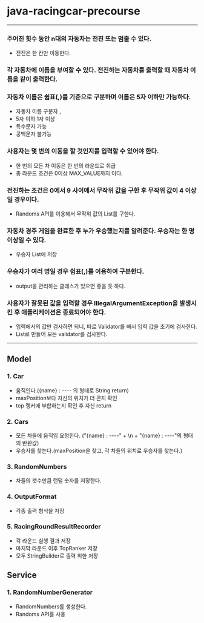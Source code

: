 # java-racingcar-precourse

---

### 주어진 횟수 동안 n대의 자동차는 전진 또는 멈출 수 있다.

- 전진은 한 칸만 이동한다.

### 각 자동차에 이름을 부여할 수 있다. 전진하는 자동차를 출력할 때 자동차 이름을 같이 출력한다.

### 자동차 이름은 쉼표(,)를 기준으로 구분하며 이름은 5자 이하만 가능하다.

- 자동차 이름 구분자 ,
- 5자 이하 1자 이상
- 특수문자 가능
- 공백문자 불가능

### 사용자는 몇 번의 이동을 할 것인지를 입력할 수 있어야 한다.

- 한 번의 모든 차 이동은 한 번의 라운드로 취급
- 총 라운드 조건은 0이상 MAX_VALUE까지 이다.

### 전진하는 조건은 0에서 9 사이에서 무작위 값을 구한 후 무작위 값이 4 이상일 경우이다.

- Randoms API를 이용해서 무작위 값의 List를 구한다.

### 자동차 경주 게임을 완료한 후 누가 우승했는지를 알려준다. 우승자는 한 명 이상일 수 있다.

- 우승자 List에 저장

### 우승자가 여러 명일 경우 쉼표(,)를 이용하여 구분한다.

- output을 관리하는 클래스가 있으면 좋을 듯 하다.

### 사용자가 잘못된 값을 입력할 경우 IllegalArgumentException을 발생시킨 후 애플리케이션은 종료되어야 한다.

- 입력에서의 값만 검사하면 되니, 따로 Validator를 빼서 입력 값을 초기에 검사한다.
- List<Validator>로 만들어 모든 validator를 검사한다.

---

## Model

### 1. Car

- 움직인다.({name} : ---- 의 형태로 String return)
- maxPosition보다 자신의 위치가 더 큰지 확인
- top 랭커에 부합하는지 확인 후 자신 return

### 2. Cars

- 모든 차들에 움직임 요청한다. ("{name} : ----" + \n + "{name} : ----"의 형태의 반환값)
- 우승자를 찾는다.(maxPosition을 찾고, 각 차들의 위치로 우승자를 찾는다.)

### 3. RandomNumbers

- 차들의 갯수만큼 랜덤 숫자를 저장한다.

### 4. OutputFormat

- 각종 출력 형식을 저장

### 5. RacingRoundResultRecorder

- 각 라운드 실행 결과 저장
- 마지막 라운드 이후 TopRanker 저장
- 모두 StringBuilder로 출력 위한 저장

## Service

### 1. RandomNumberGenerator

- RandomNumbers를 생성한다.
- Randoms API를 사용
